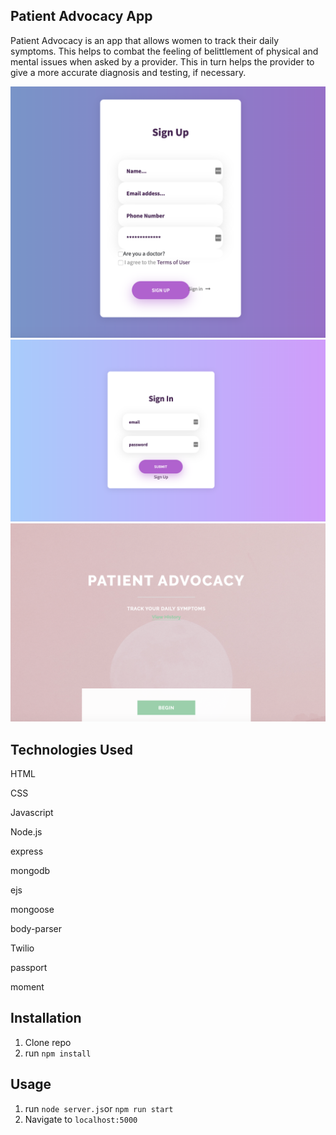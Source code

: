 
## Patient Advocacy App
Patient Advocacy is an app that allows women to track their daily symptoms. This helps to combat the feeling of belittlement of physical and mental issues when asked by a provider. This in turn helps the provider to give a more accurate diagnosis and testing, if necessary.

![](signup.png)
![](signIn.png)
![](patient.png)


## Technologies Used
HTML

CSS

Javascript

Node.js

express

mongodb

ejs

mongoose

body-parser

Twilio

passport

moment



## Installation
1. Clone repo
2. run `npm install`

## Usage
1. run `node server.js`or `npm run start`
2. Navigate to `localhost:5000`

